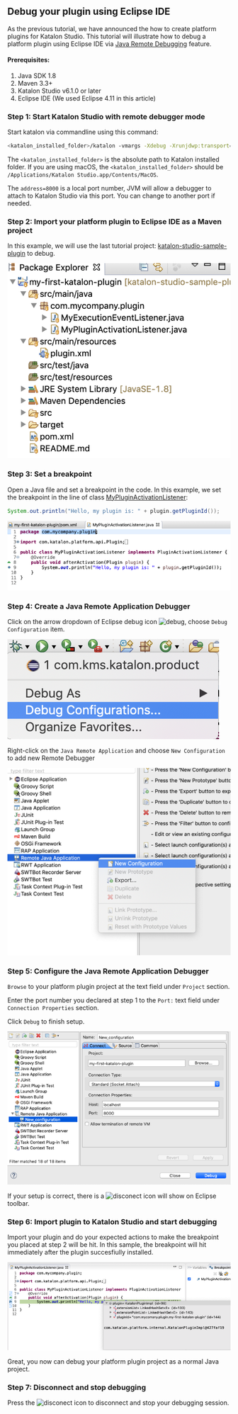 ## Debug your plugin using Eclipse IDE
As the previous tutorial, we have announced the how to create platform plugins for Katalon Studio.
This tutorial will illustrate how to debug a platform plugin using Eclipse IDE via [Java Remote Debugging](https://help.eclipse.org/2019-03/topic/org.eclipse.jdt.doc.user/tasks/task-running_and_debugging.htm) feature.

#### Prerequisites:
1. Java SDK 1.8
2. Maven 3.3+
3. Katalon Studio v6.1.0 or later
4. Eclipse IDE (We used Eclipse 4.11 in this article)

### Step 1: Start Katalon Studio with remote debugger mode
Start katalon via commandline using this command:
```sh
<katalon_installed_folder>/katalon -vmargs -Xdebug -Xrunjdwp:transport=dt_socket,server=y,suspend=n,address=8000
```
The `<katalon_installed_folder>` is the absolute path to Katalon installed folder. If you are using macOS, the `<katalon_installed_folder>` should be `/Applications/Katalon Studio.app/Contents/MacOS`.

The `address=8000` is a local port number, JVM will allow a debugger to attach to Katalon Studio via this port. You can change to another port if needed.

### Step 2: Import your platform plugin to Eclipse IDE as a Maven project
In this example, we will use the last tutorial project: [katalon-studio-sample-plugin](https://github.com/katalon-studio/katalon-studio-sample-plugin) to debug.

![import_plugin_project_to_eclipse_ide](images/import_plugin_project_to_eclipse_ide.png)

### Step 3: Set a breakpoint
Open a Java file and set a breakpoint in the code. In this example, we set the breakpoint in the line of class [MyPluginActivationListener](https://github.com/katalon-studio/katalon-studio-sample-plugin/blob/master/src/main/java/com/mycompany/plugin/MyPluginActivationListener.java):
```java
System.out.println("Hello, my plugin is: " + plugin.getPluginId());
```

![set_breakpoint](images/set_breakpoint.png)

### Step 4: Create a Java Remote Application Debugger
Click on the arrow dropdown of Eclipse debug icon ![debug](https://help.eclipse.org/2019-03/topic/org.eclipse.jdt.doc.user/images/org.eclipse.debug.ui/obj16/ldebug_obj.png), choose `Debug Configuration` item.

![debug_configuration](images/debug_configuration.png)

Right-click on the `Java Remote Application` and choose `New Configuration` to add new Remote Debugger

![new_configuration](images/new_configuration.png)

### Step 5: Configure the Java Remote Application Debugger
`Browse` to your platform plugin project at the text field under `Project` section.

Enter the port number you declared at step 1 to the `Port:` text field under `Connection Properties` section.

Click `Debug` to finish setup.

![new_remote_debugger](images/new_remote_debugger.png)

If your setup is correct, there is a ![disconect](https://help.eclipse.org/luna/rtopic/org.eclipse.cdt.debug.application.doc/images/icon_disconnect.gif) icon will show on Eclipse toolbar.

### Step 6: Import plugin to Katalon Studio and start debugging
Import your plugin and do your expected actions to make the breakpoint you placed at step 2 will be hit.
In this sample, the breakpoint will hit immediately after the plugin succesfiully installed.

![break_point_hit](images/breakpoint_hit.png)

Great, you now can debug your platform plugin project as a normal Java project.

### Step 7: Disconnect and stop debugging
Press the ![disconect](https://help.eclipse.org/luna/rtopic/org.eclipse.cdt.debug.application.doc/images/icon_disconnect.gif) icon to disconnect and stop your debugging session.